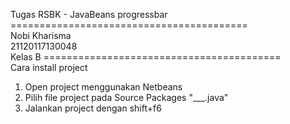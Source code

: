 Tugas RSBK - JavaBeans progressbar <br>
=========================================<br>
Nobi Kharisma <br>
21120117130048 <br>
Kelas B
=========================================<br>
Cara install project <br>
1. Open project menggunakan Netbeans<br>
2. Pilih file project pada Source Packages "___.java"<br>
2. Jalankan project dengan shift+f6<br>
